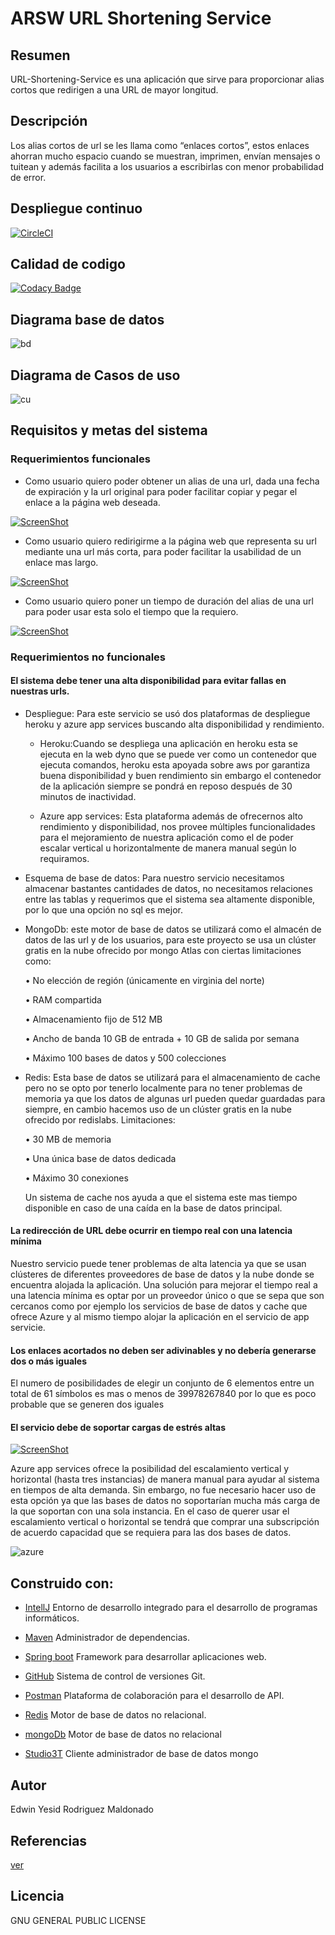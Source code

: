 # ARSW URL Shortening Service

## Resumen

URL-Shortening-Service es una aplicación que sirve para proporcionar alias cortos que redirigen a una URL de mayor longitud.

## Descripción

Los alias cortos de url se les llama como “enlaces cortos”, estos enlaces ahorran mucho espacio cuando se muestran, imprimen, envían mensajes o tuitean y además facilita a los usuarios a escribirlas con menor probabilidad de error.

## Despliegue continuo

[![CircleCI](https://circleci.com/gh/Edyesid/ARSW-URL-Shortening-Service.svg?style=svg)](https://circleci.com/gh/Edyesid/ARSW-URL-Shortening-Service)

## Calidad de codigo

[![Codacy Badge](https://app.codacy.com/project/badge/Grade/d1ae876d80cd4275b5884a53546f334f)](https://www.codacy.com/gh/Edyesid/ARSW-URL-Shortening-Service/dashboard?utm_source=github.com&amp;utm_medium=referral&amp;utm_content=Edyesid/ARSW-URL-Shortening-Service&amp;utm_campaign=Badge_Grade)

## Diagrama base de datos

![bd](img/bd.png)

## Diagrama de Casos de uso

![cu](img/cu.png)

## Requisitos y metas del sistema

### Requerimientos funcionales

 * Como usuario quiero poder obtener un alias de una url, dada una fecha de expiración y la url original para poder facilitar copiar y pegar el enlace a la página web deseada.
 
 [![ScreenShot](img/videos/crear.png)](https://youtu.be/LcMS_zIWgjE)
 
 * Como usuario quiero redirigirme a la página web que representa su url mediante una url más corta, para poder facilitar la usabilidad de un enlace mas largo.
 
 [![ScreenShot](img/videos/2.png)](https://youtu.be/PsIqI-Bxf6Q)
 
 * Como usuario quiero poner un tiempo de duración del alias de una url para poder usar esta solo el tiempo que la requiero.
 
 [![ScreenShot](img/videos/eliminar.png)](https://youtu.be/A_3EuLgAFG8)
 
### Requerimientos no funcionales

#### El sistema debe tener una alta disponibilidad para evitar fallas en nuestras urls.
* Despliegue:
Para este servicio se usó dos plataformas de despliegue heroku y azure app services buscando alta disponibilidad y rendimiento.

  * Heroku:Cuando se despliega una aplicación en heroku esta se ejecuta en la web dyno que se puede ver como un contenedor que ejecuta comandos, heroku esta apoyada sobre aws por garantiza buena disponibilidad y buen rendimiento sin embargo el contenedor de la aplicación siempre se pondrá en reposo después de 30 minutos de inactividad.

  * Azure app services: Esta plataforma además de ofrecernos alto rendimiento y disponibilidad, nos provee múltiples funcionalidades para el mejoramiento de nuestra aplicación como el de poder escalar vertical u horizontalmente de manera manual según lo requiramos.

* Esquema de base de datos:
Para nuestro servicio necesitamos almacenar bastantes cantidades de datos, no necesitamos relaciones entre las tablas y requerimos que el sistema sea altamente disponible, por lo que una opción no sql es mejor. 

* MongoDb: este motor de base de datos se utilizará como el almacén de datos de las url y de los usuarios, para este proyecto se usa un clúster gratis en la nube ofrecido por mongo Atlas con ciertas limitaciones como:

  •	No elección de región (únicamente en virginia del norte)

  •	RAM compartida

  •	Almacenamiento fijo de 512 MB

  •	Ancho de banda 10 GB de entrada + 10 GB de salida por semana

  •	Máximo 100 bases de datos y 500 colecciones

* Redis: Esta base de datos se utilizará para el almacenamiento de cache pero no se opto por tenerlo localmente para no tener problemas de memoria ya que los datos de algunas url pueden quedar guardadas para siempre, en cambio hacemos uso de un clúster gratis en la nube ofrecido por redislabs.
Limitaciones:

  •	30 MB de memoria

  •	Una única base de datos dedicada

  •	Máximo 30 conexiones
  
  Un sistema de cache nos ayuda a que el sistema este mas tiempo disponible en caso de una caída en la base de datos principal.

#### La redirección de URL debe ocurrir en tiempo real con una latencia mínima

Nuestro servicio puede tener problemas de alta latencia ya que se usan clústeres de diferentes proveedores de base de datos y la nube donde se encuentra alojada la aplicación. Una solución para mejorar el tiempo real a una latencia mínima es optar por un proveedor único o que se sepa que son cercanos como por ejemplo los servicios de base de datos y cache que ofrece Azure y al mismo tiempo alojar la aplicación en el servicio de app servicie. 

#### Los enlaces acortados no deben ser adivinables y no debería generarse dos o más iguales

El numero de posibilidades de elegir un conjunto de 6 elementos entre un total de 61 símbolos es mas o menos de 39978267840 por lo que es poco probable que se generen dos iguales

#### El servicio debe de soportar cargas de estrés altas

[![ScreenShot](img/videos/3.png)](https://youtu.be/ZX5QpFIFKsE)

Azure app services ofrece la posibilidad del escalamiento vertical y horizontal (hasta tres instancias) de manera manual para ayudar al sistema en tiempos de alta demanda. Sin embargo, no fue necesario hacer uso de esta opción ya que las bases de datos no soportarían mucha más carga de la que soportan con una sola instancia. En el caso de querer usar el escalamiento vertical o horizontal se tendrá que comprar una subscripción de acuerdo capacidad que se requiera para las dos bases de datos.

![azure](img/azure.png)
 
## Construido con:

  * [IntellJ](https://www.jetbrains.com/es-es/idea/) Entorno de desarrollo integrado para el desarrollo de programas informáticos.

  * [Maven](https://maven.apache.org/) Administrador de dependencias.

  * [Spring boot](https://spring.io/projects/spring-boot) Framework para desarrollar aplicaciones web.

  * [GitHub](https://github.com/) Sistema de control de versiones Git.

  * [Postman](https://www.postman.com/) Plataforma de colaboración para el desarrollo de API.
  
  * [Redis](https://redislabs.com/) Motor de base de datos no relacional.
  
  * [mongoDb]() Motor de base de datos no relacional
  
  * [Studio3T](https://studio3t.com/) Cliente administrador de base de datos mongo

## Autor

Edwin Yesid Rodriguez Maldonado

## Referencias

[ver](https://www.educative.io/courses/grokking-the-system-design-interview/m2ygV4E81AR)

## Licencia 

GNU GENERAL PUBLIC LICENSE
